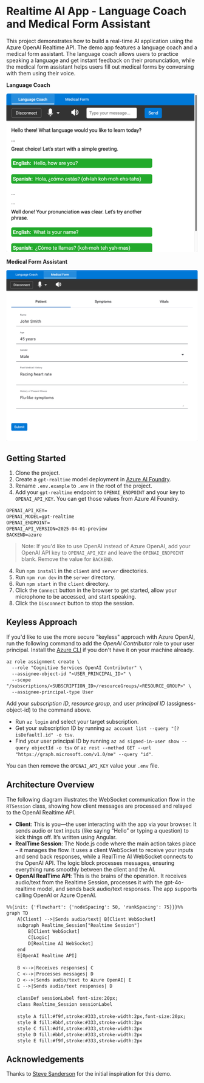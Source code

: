 # Realtime AI App - Language Coach and Medical Form Assistant

This project demonstrates how to build a real-time AI application using the Azure OpenAI Realtime API. The demo app features a language coach and a medical form assistant. The language coach allows users to practice speaking a language and get instant feedback on their pronunciation, while the medical form assistant helps users fill out medical forms by conversing with them using their voice.

**Language Coach**

![Language Coach Screenshot](images/language-coach.png)

**Medical Form Assistant**

![Medical Form Assistant Screenshot](images/medical-form.png)

## Getting Started

1. Clone the project.
2. Create a `gpt-realtime` model deployment in [Azure AI Foundry](https://ai.azure.com).
3. Rename `.env.example` to `.env` in the root of the project.
4. Add your `gpt-realtime` endpoint to `OPENAI_ENDPOINT` and your key to `OPENAI_API_KEY`. You can get those values from Azure AI Foundry.

  ```
  OPENAI_API_KEY=
  OPENAI_MODEL=gpt-realtime
  OPENAI_ENDPOINT=
  OPENAI_API_VERSION=2025-04-01-preview
  BACKEND=azure
  ```

> Note: If you'd like to use OpenAI instead of Azure OpenAI, add your OpenAI API key to `OPENAI_API_KEY` and leave the `OPENAI_ENDPOINT` blank. Remove the value for `BACKEND`.

4. Run `npm install` in the `client` and `server` directories.
5. Run `npm run dev` in the `server` directory.
6. Run `npm start` in the `client` directory.
7. Click the `Connect` button in the browser to get started, allow your microphone to be accessed, and start speaking.
8. Click the `Disconnect` button to stop the session.
## Keyless Approach

If you'd like to use the more secure "keyless" approach with Azure OpenAI, run the following command to add the *OpenAI Contributor* role to your user principal. Install the [Azure CLI](https://learn.microsoft.com/en-us/cli/azure/install-azure-cli) if you don't have it on your machine already.

```
az role assignment create \
  --role "Cognitive Services OpenAI Contributor" \
  --assignee-object-id "<USER_PRINCIPAL_ID>" \
  --scope "/subscriptions/<SUBSCRIPTION_ID>/resourceGroups/<RESOURCE_GROUP>" \
  --assignee-principal-type User
```

Add your *subscription ID*, *resource group*, and user *principal ID* (assigness-object-id) to the command above. 
- Run `az login` and select your target subscription.
- Get your subscription ID by running `az account list --query "[?isDefault].id" -o tsv`.
- Find your user principal ID by running `az ad signed-in-user show --query objectId -o tsv` or `az rest --method GET --url "https://graph.microsoft.com/v1.0/me" --query "id"`.

You can then remove the `OPENAI_API_KEY` value your `.env` file.


## Architecture Overview

The following diagram illustrates the WebSocket communication flow in the `RTSession` class, showing how client messages are processed and relayed to the OpenAI Realtime API.

- **Client**: This is you—the user interacting with the app via your browser. It sends audio or text inputs (like saying “Hello” or typing a question) to kick things off. It’s written using Angular.
-  **RealTime Session**: The Node.js code where the main action takes place – it manages the flow. It uses a client WebSocket to receive your inputs and send back responses, while a RealTime AI WebSocket connects to the OpenAI API. The logic block processes messages, ensuring everything runs smoothly between the client and the AI.
-  **OpenAI RealTime API**: This is the brains of the operation. It receives audio/text from the Realtime Session, processes it with the gpt-4o-realtime model, and sends back audio/text responses. The app supports calling OpenAI or Azure OpenAI.

```mermaid
%%{init: {'flowchart': {'nodeSpacing': 50, 'rankSpacing': 75}}}%%
graph TD
    A[Client] -->|Sends audio/text| B[Client WebSocket]
    subgraph Realtime_Session["Realtime Session"]
        B[Client WebSocket]
        C[Logic]
        D[Realtime AI WebSocket]
    end
    E[OpenAI Realtime API]

    B <-->|Receives responses| C
    C <-->|Processes messages| D
    D <-->|Sends audio/text to Azure OpenAI| E
    E -->|Sends audio/text responses| D

    classDef sessionLabel font-size:20px;
    class Realtime_Session sessionLabel

    style A fill:#f9f,stroke:#333,stroke-width:2px,font-size:20px;
    style B fill:#bbf,stroke:#333,stroke-width:2px
    style C fill:#dfd,stroke:#333,stroke-width:2px
    style D fill:#bbf,stroke:#333,stroke-width:2px
    style E fill:#f9f,stroke:#333,stroke-width:2px
```

## Acknowledgements

Thanks to [Steve Sanderson](https://github.com/SteveSandersonMS) for the initial inspiration for this demo.